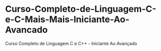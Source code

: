 # Curso-Completo-de-Linguagem-C-e-C-Mais-Mais-Iniciante-Ao-Avancado
 Curso Completo de Linguagem C e C++ - Iniciante Ao Avançado
